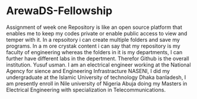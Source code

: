 # ArewaDS-Fellowship
Assignment of week one
Repository is like an open source platform that enables me to keep my codes private or enable public access to view and temper with it. In a repsoitory i can create multiple folders and save my programs. In a m ore crystak content i can say that my repository is my faculty of engineering whereas the folders in it is my departments, I can further have different labs in the depertment. Therefor Github is the overall institution.
Yusuf usman. I am an electrical engineer working at the National Agency for sience and Engineering Infrastracture NASENI, I did my undergraduate at the Islamic University of technology Dhaka banladesh, I am presently enroll in Nile university of Nigeria Abuja doing my Masters in Electrical Engineering with specialization in Telecommunications. 
